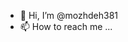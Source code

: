 - 👋 Hi, I’m @mozhdeh381
- 📫 How to reach me ...

<!---
mozhdeh381/mozhdeh381 is a ✨ special ✨ repository because its `README.md` (this file) appears on your GitHub profile.
You can click the Preview link to take a look at your changes.
--->
